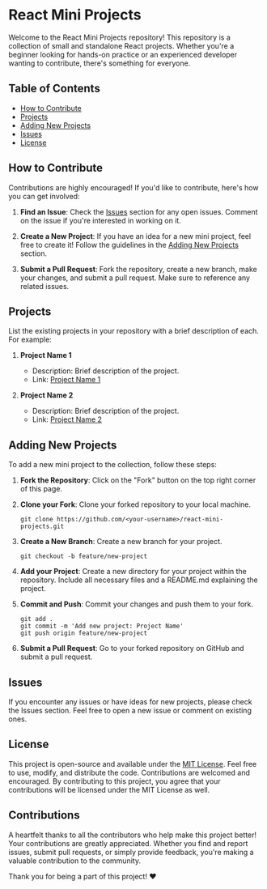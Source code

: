 # React Mini Projects

Welcome to the React Mini Projects repository! This repository is a collection of small and standalone React projects. Whether you're a beginner looking for hands-on practice or an experienced developer wanting to contribute, there's something for everyone.

## Table of Contents
- [How to Contribute](#how-to-contribute)
- [Projects](#projects)
- [Adding New Projects](#adding-new-projects)
- [Issues](#issues)
- [License](#license)

## How to Contribute

Contributions are highly encouraged! If you'd like to contribute, here's how you can get involved:

1. **Find an Issue**: Check the [Issues](https://github.com/PranabKumarSahoo/react-mini-projects/issues) section for any open issues. Comment on the issue if you're interested in working on it.

2. **Create a New Project**: If you have an idea for a new mini project, feel free to create it! Follow the guidelines in the [Adding New Projects](#adding-new-projects) section.

3. **Submit a Pull Request**: Fork the repository, create a new branch, make your changes, and submit a pull request. Make sure to reference any related issues.

## Projects

List the existing projects in your repository with a brief description of each. For example:

1. **Project Name 1**
   - Description: Brief description of the project.
   - Link: [Project Name 1](link-to-project)

2. **Project Name 2**
   - Description: Brief description of the project.
   - Link: [Project Name 2](link-to-project)

## Adding New Projects

To add a new mini project to the collection, follow these steps:

1. **Fork the Repository**: Click on the "Fork" button on the top right corner of this page.

2. **Clone your Fork**: Clone your forked repository to your local machine.

   ```
   git clone https://github.com/<your-username>/react-mini-projects.git
   ```
   
3. **Create a New Branch**: Create a new branch for your project.

   ```
   git checkout -b feature/new-project
   ```

4. **Add your Project**: Create a new directory for your project within the repository. Include all necessary files and a README.md explaining the project.

5. **Commit and Push**: Commit your changes and push them to your fork.

   ```
   git add .
   git commit -m 'Add new project: Project Name'
   git push origin feature/new-project

   ```
6. **Submit a Pull Request**: Go to your forked repository on GitHub and submit a pull request.

## Issues
If you encounter any issues or have ideas for new projects, please check the Issues section. Feel free to open a new issue or comment on existing ones.

## License

This project is open-source and available under the [MIT License](LICENSE). Feel free to use, modify, and distribute the code. Contributions are welcomed and encouraged. By contributing to this project, you agree that your contributions will be licensed under the MIT License as well.

## Contributions

A heartfelt thanks to all the contributors who help make this project better! Your contributions are greatly appreciated. Whether you find and report issues, submit pull requests, or simply provide feedback, you're making a valuable contribution to the community.

Thank you for being a part of this project! ❤️


